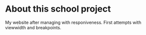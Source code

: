 # About this school project
My website after managing with responiveness. First attempts with viewwidth and breakpoints.
